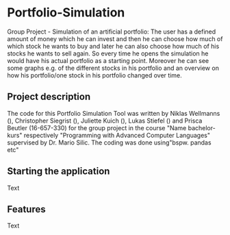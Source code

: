 # Portfolio-Simulation
Group Project - Simulation of an artificial portfolio: The user has a defined amount of money which he can invest and then he can choose how much of which stock he wants to buy and later he can also choose how much of his stocks he wants to sell again. So every time he opens the simulation he would have his actual portfolio as a starting point. Moreover he can see some graphs e.g. of the different stocks in his portfolio and an overview on how his portfolio/one stock in his portfolio changed over time. 
## Project description
The code for this Portfolio Simulation Tool was written by Niklas Wellmanns (), Christopher Siegrist (), Juliette Kuich (), Lukas Stiefel () and Prisca Beutler (16-657-330) for the group project in the course "Name bachelor-kurs" respectively "Programming with Advanced Computer Languages" supervised by Dr. Mario Silic. The coding was done using"bspw. pandas etc"
## Starting the application
Text
## Features
Text

